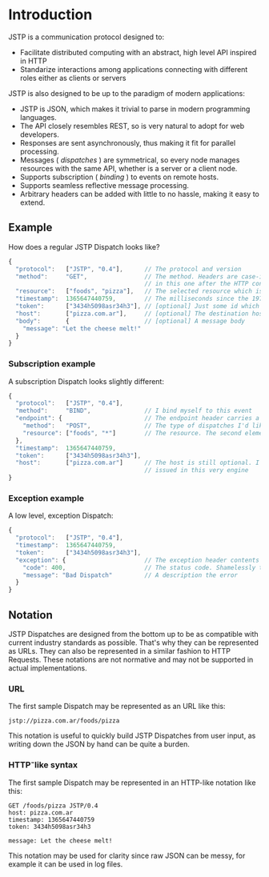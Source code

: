Introduction
============


JSTP is a communication protocol designed to:

- Facilitate distributed computing with an abstract, high level API inspired in HTTP
- Standarize interactions among applications connecting with different roles either as clients or servers

JSTP is also designed to be up to the paradigm of modern applications:

- JSTP is JSON, which makes it trivial to parse in modern programming languages.
- The API closely resembles REST, so is very natural to adopt for web developers.
- Responses are sent asynchronously, thus making it fit for parallel processing.
- Messages ( _dispatches_ ) are symmetrical, so every node manages resources with the same API, whether is a server or a client node.
- Supports subscription ( _binding_ ) to events on remote hosts.
- Supports seamless reflective message processing.
- Arbitrary headers can be added with little to no hassle, making it easy to extend.

Example
-------

How does a regular JSTP Dispatch looks like?

```javascript
{
  "protocol":   ["JSTP", "0.4"],      // The protocol and version
  "method":     "GET",                // The method. Headers are case-insensitive but is customary to user uppercase
                                      // in this one after the HTTP convention
  "resource":   ["foods", "pizza"],   // The selected resource which is to be retrieved (since the method is GET)
  "timestamp":  1365647440759,        // The milliseconds since the 1970-01-01 00:00:00.000 (also known as the UNIX timestamp)
  "token":      ["3434h5098asr34h3"], // [optional] Just some id which the server will probably use to identify this request
  "host":       ["pizza.com.ar"],     // [optional] The destination host to which the Dispatch is to be sent
  "body":       {                     // [optional] A message body
    "message": "Let the cheese melt!"       
  }
}
```

### Subscription example

A subscription Dispatch looks slightly different:

```javascript
{
  "protocol":   ["JSTP", "0.4"],
  "method":     "BIND",               // I bind myself to this event
  "endpoint": {                       // The endpoint header carries a pattern which represents possible Dispatches
    "method":   "POST",               // The type of dispatches I'd like to subscribe to. It can be replaced with a wilcard (*)
    "resource": ["foods", "*"]        // The resource. The second element is a wildcard representing "anything"
  },
  "timestamp":  1365647440759,
  "token":      ["3434h5098asr34h3"],
  "host":       ["pizza.com.ar"]      // The host is still optional. I can perfectly subscribe for dispatches 
                                      // issued in this very engine  
}
```

### Exception example

A low level, exception Dispatch:

```javascript
{
  "protocol":   ["JSTP", "0.4"],
  "timestamp":  1365647440759,
  "token":      ["3434h5098asr34h3"],
  "exception": {                      // The exception header contents the information about the error
    "code": 400,                      // The status code. Shamelessly the same as the HTTP ones
    "message": "Bad Dispatch"         // A description the error
  }
}
```

Notation
--------

JSTP Dispatches are designed from the bottom up to be as compatible with current industry standards as possible. That's why they can be represented as URLs. They can also be represented in a similar fashion to HTTP Requests. These notations are not normative and may not be supported in actual implementations.

### URL

The first sample Dispatch may be represented as an URL like this:

    jstp://pizza.com.ar/foods/pizza

This notation is useful to quickly build JSTP Dispatches from user input, as writing down the JSON by hand can be quite a burden.

### HTTP⁻like syntax

The first sample Dispatch may be represented in an HTTP-like notation like this:

```
GET /foods/pizza JSTP/0.4
host: pizza.com.ar
timestamp: 1365647440759
token: 3434h5098asr34h3

message: Let the cheese melt!
```

This notation may be used for clarity since raw JSON can be messy, for example it can be used in log files. 
